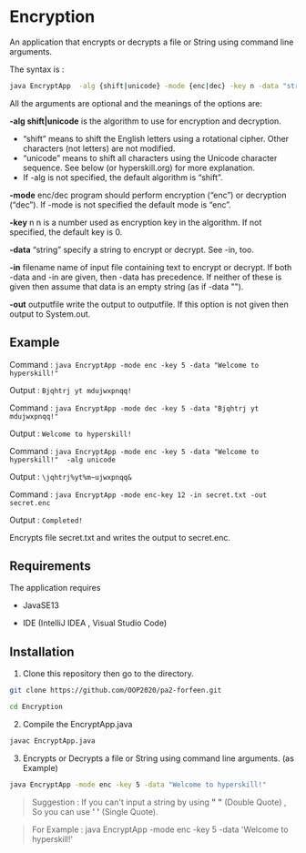 # Encryption
An application that encrypts or decrypts a file or String using command line arguments. 

The syntax is :

```bash
java EncryptApp  -alg {shift|unicode} -mode {enc|dec} -key n -data "string data" -in filename -out outputfile
```

All the arguments are optional and the meanings of the options are:

**-alg shift|unicode** is the algorithm to use for encryption and decryption.

* “shift” means to shift the English letters using a rotational cipher. Other characters (not letters) are not modified.
* “unicode” means to shift all characters using the Unicode character sequence. See below (or hyperskill.org) for more explanation.
* If -alg is not specified, the default algorithm is “shift”.

**-mode** enc/dec program should perform encryption (“enc”) or decryption (“dec”). If -mode is not specified the default mode is “enc”.

**-key** n n is a number used as encryption key in the algorithm. If not specified, the default key is 0.

**-data** “string” specify a string to encrypt or decrypt. See -in, too.

**-in** filename name of input file containing text to encrypt or decrypt. If both -data and -in are given, then -data has precedence. If neither of these is given then assume that data is an empty string (as if -data "").

**-out** outputfile write the output to outputfile. If this option is not given then output to System.out.

## Example
Command :  ```java EncryptApp -mode enc -key 5 -data "Welcome to hyperskill!"```

Output  : ```Bjqhtrj yt mdujwxpnqq!```

Command :  ```java EncryptApp -mode dec -key 5 -data "Bjqhtrj yt mdujwxpnqq!"```

Output  : ```Welcome to hyperskill!```

Command :  ```java EncryptApp -mode enc -key 5 -data "Welcome to hyperskill!"  -alg unicode```

Output  : ```\jqhtrj%yt%m~ujwxpnqq&```

Command :  ```java EncryptApp -mode enc-key 12 -in secret.txt -out secret.enc```

Output : ```Completed!```

Encrypts file secret.txt and writes the output to secret.enc.

## Requirements
The application requires
* JavaSE13

* IDE (IntelliJ IDEA , Visual Studio Code)

## Installation
1. Clone this repository then go to the directory.

```bash 
git clone https://github.com/OOP2020/pa2-forfeen.git
```

```bash 
cd Encryption
```

2. Compile the EncryptApp.java

```bash
javac EncryptApp.java
```

3. Encrypts or Decrypts a file or String using command line arguments. (as Example)

```bash
java EncryptApp -mode enc -key 5 -data "Welcome to hyperskill!"
```

> Suggestion : If you can't input a string by using **" "** (Double Quote) , So you can use **' '** (Single Quote).

> For Example : java EncryptApp -mode enc -key 5 -data 'Welcome to hyperskill!'
